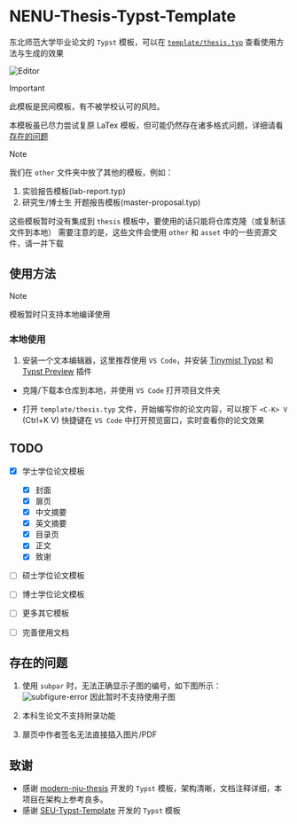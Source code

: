 # NENU-Thesis-Typst-Template

东北师范大学毕业论文的 `Typst` 模板，可以在 [`template/thesis.typ`](./template/thesis.typ) 查看使用方法与生成的效果

![Editor](./images/editor.png)

> [!IMPORTANT]
> 此模板是民间模板，有不被学校认可的风险。
>
> 本模板虽已尽力尝试复原 LaTex 模板，但可能仍然存在诸多格式问题，详细请看[存在的问题](#存在的问题)

> [!NOTE]
> 我们在 `other` 文件夹中放了其他的模板，例如：
> 
> 1. 实验报告模板(lab-report.typ)
> 2. 研究生/博士生 开题报告模板(master-proposal.typ)
> 
> 这些模板暂时没有集成到 `thesis` 模板中，要使用的话只能将仓库克隆（或复制该文件到本地）
> 需要注意的是，这些文件会使用 `other` 和 `asset` 中的一些资源文件，请一并下载

## 使用方法

> [!NOTE]
> 模板暂时只支持本地编译使用

### 本地使用

1. 安装一个文本编辑器，这里推荐使用 `VS Code`，并安装 [Tinymist Typst](https://github.com/Myriad-Dreamin/tinymist) 和 [Typst Preview](https://github.com/Enter-tainer/typst-preview) 插件

- 克隆/下载本仓库到本地，并使用 `VS Code` 打开项目文件夹

- 打开 `template/thesis.typ` 文件，开始编写你的论文内容，可以按下 `<C-K> V` (Ctrl+K V) 快捷键在 `VS Code` 中打开预览窗口，实时查看你的论文效果

## TODO

- [x] 学士学位论文模板
    - [x] 封面
    - [x] 扉页
    - [x] 中文摘要
    - [x] 英文摘要
    - [x] 目录页
    - [x] 正文
    - [x] 致谢

- [ ] 硕士学位论文模板

- [ ] 博士学位论文模板

- [ ] 更多其它模板

- [ ] 完善使用文档

## 存在的问题

1. 使用 `subpar` 时，无法正确显示子图的编号，如下图所示：
![subfigure-error](images/subfigure-error.png)
因此暂时不支持使用子图

2. 本科生论文不支持附录功能

3. 扉页中作者签名无法直接插入图片/PDF

## 致谢

- 感谢 [modern-nju-thesis](https://github.com/nju-lug/modern-nju-thesis) 开发的 `Typst` 模板，架构清晰，文档注释详细，本项目在架构上参考良多。
- 感谢 [SEU-Typst-Template](https://github.com/csimide/SEU-Typst-Template/) 开发的 `Typst` 模板
